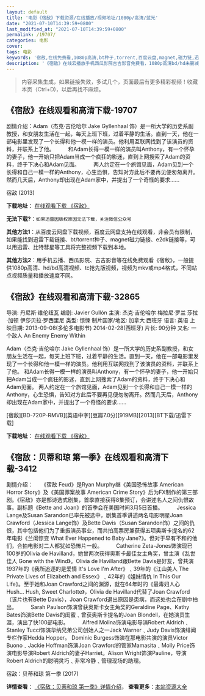 ```yaml
---
layout: default
title: '电影《宿敌》下载资源/在线播放/视频地址/1080p/高清/蓝光'
date: "2021-07-10T14:39:59+0800"
last_modified_at: "2021-07-10T14:39:59+0800"
permalink: /19707/
categories: 电影
cover:
tags: 电影
keywords: '宿敌,在线免费看,1080p高清,bt种子,torrent,百度云盘,magnet,磁力链,迅雷下载资源'
description: '《宿敌》在线云播放手机西瓜影院吉吉影音免费看，1080p高清bd/hd未删减完整版和tc抢先枪版，mkv/mp4格式，附带bt/torrent种子、magnet/磁力链、百度云盘、网盘资源迅雷下载链接'
---
```


>内容采集生成，如果链接失效，多试几个，页面最后有更多精彩视频！收藏本页（Ctrl+D)，以后再找不麻烦。


## 《宿敌》在线观看和高清下载-19707

剧情介绍：Adam（杰克·吉伦哈尔 Jake Gyllenhaal 饰）是一所大学的历史系副教授，和女朋友生活在一起，每天上班下班，过着平静的生活。直到一天，他在一部电影里发现了一个长得和他一模一样的演员。他利用互联网找到了该演员的资料，并联系上了他。  　　和Adam长得一模一样的演员叫Anthony，有一个怀孕的妻子，他一开始只把Adam当成一个疯狂的影迷，直到上网搜索了Adam的资料，终于下决心和Adam见面。  　　两人约定在一个旅馆见面，Adam见到一个长得和自己一模一样的Anthony，心生恐惧，告知对方此后不要再见便匆匆离开。然而几天后，Anthony却出现在Adam家中，并提出了一个奇怪的要求......


宿敌 (2013)

**下载地址**： [在线观看下载 《宿敌》](https://www.btbtdy.me/btdy/dy2201.html) 


**无法下载?**：`如果迅雷因版权原因无法下载，关注微信公众号 `

**其他方法1**：从百度云网盘下载视频，百度云网盘支持在线观看，非会员有限制，如果能找到迅雷下载链接、bt/torrent种子、magnet磁力链接、e2dk链接等，可以用迅雷、比特彗星等工具将完整视频下载到本地。

**其他方法2**：用手机云播、西瓜影院、吉吉影音等在线免费观看《宿敌》，一般提供1080p高清、hd/bd高清视频、tc抢先版视频，视频为mkv或mp4格式，不同站点视频质量和播放速度不同。


## 《宿敌》在线观看和高清下载-32865

导演: 丹尼斯·维伦纽瓦 编剧: Javier Gullón 主演: 杰克·吉伦哈尔 梅拉尼·罗兰 莎拉·加顿 伊莎贝拉·罗西里尼 类型: 惊悚 制片国家/地区: 加拿大 西班牙 语言: 英语 上映日期: 2013-09-08(多伦多电影节) 2014-02-28(西班牙) 片长: 90分钟 又名: 一个敌人 An Enemy Enemy Within

Adam（杰克·吉伦哈尔 Jake Gyllenhaal 饰）是一所大学的历史系副教授，和女朋友生活在一起，每天上班下班，过着平静的生活。直到一天，他在一部电影里发现了一个长得和他一模一样的演员。他利用互联网找到了该演员的资料，并联系上了他。 和Adam长得一模一样的演员叫Anthony，有一个怀孕的妻子，他一开始只把Adam当成一个疯狂的影迷，直到上网搜索了Adam的资料，终于下决心和Adam见面。 两人约定在一个旅馆见面，Adam见到一个长得和自己一模一样的Anthony，心生恐惧，告知对方此后不要再见便匆匆离开。然而几天后，Anthony却出现在Adam家中，并提出了一个奇怪的要求……


[宿敌][BD-720P-RMVB][英语中字][豆瓣7.0分][919MB][2013][BT下载/迅雷下载]

**下载地址**： [在线观看下载 《宿敌》](https://www.btdx8.com/torrent/enemy_2013.html) 


## 《宿敌：贝蒂和琼 第一季》在线观看和高清下载-3412

剧情介绍：　　《宿敌 Feud》是Ryan Murphy继《美国恐怖故事 American Horror Story》及《美国罪案故事 American Crime Story》后为FX制作的第三部剧。《宿敌》亦是部诗选式剧集，首季直接获得8集预订，会讲述名人之间仇恨故事。副标题《Bette and Joan》的首季会在美国时间3月5日首播。  　　Jessica Lange及Susan Sarandon已率先被选中，剧集首季讲述两名电影明星Joan Crawford（Jessica Lange饰）及Bette Davis（Susan Sarandon饰）之间的仇恨，其中包括他们为了重振演员事业，而共拍高票房兼获得五项奥斯卡提名的62年电影《兰闺惊变 What Ever Happened to Baby Jane?》。但对于早有不和的他们，合拍电影对二人都犹如恐怖片一般。  　　Catherine Zeta-Jones饰演现已100岁的Olivia de Havilland，她曾两次获得奥斯卡最佳女主角奖，曾主演《乱世佳人 Gone with the Wind》。Olivia de Havilland跟Bette Davis是好友，曾共演1937年的《我所追逐的是爱情 It's Love I'm After》﹑39年的《江山美人 The Private Lives of Elizabeth and Essex》﹑42年的《姐妹情仇 In This Our Life》。至于她和Joan Crawford之间的渊源，就在64年时的《最毒妇人心 Hush... Hush, Sweet Charlotte》，Olivia de Havilland代替了Joan Crawford（该片也有Bette Davis），Joan Crawford退出原因是患病，而这处也会在剧中拍出。  　　Sarah Paulson饰演曾获奥斯卡女主角奖的Geraldine Page、Kathy Bates饰演Bette Davis的闺蜜﹑曾获奥斯卡提名的Joan Blondell，在她演员生涯，演出了快100部电影。  　　Alfred Molina饰演电影导演Robert Aldrich﹑Stanley Tucci饰演华纳兄弟公司创始人之一Jack Warner﹑Judy Davis饰演绯闻专栏作家Hedda Hopper。 Dominic Burgess饰演在那电影共演的演员Victor Buono﹑Jackie Hoffman饰演Joan Crawford的管家Mamasita﹑Molly Price饰演电影导演Robert Aldrich的妻子Harriet。Alison Wright饰演Pauline，导演Robert Aldrich的聪明灵巧﹑非常冷静﹑管理现场的助理。


宿敌：贝蒂和琼 第一季 (2017)

**详情查看**： [《宿敌：贝蒂和琼 第一季》详情介绍](/movie/3412/)， **查看更多**：[本站资源大全](/movie/t/all/)

